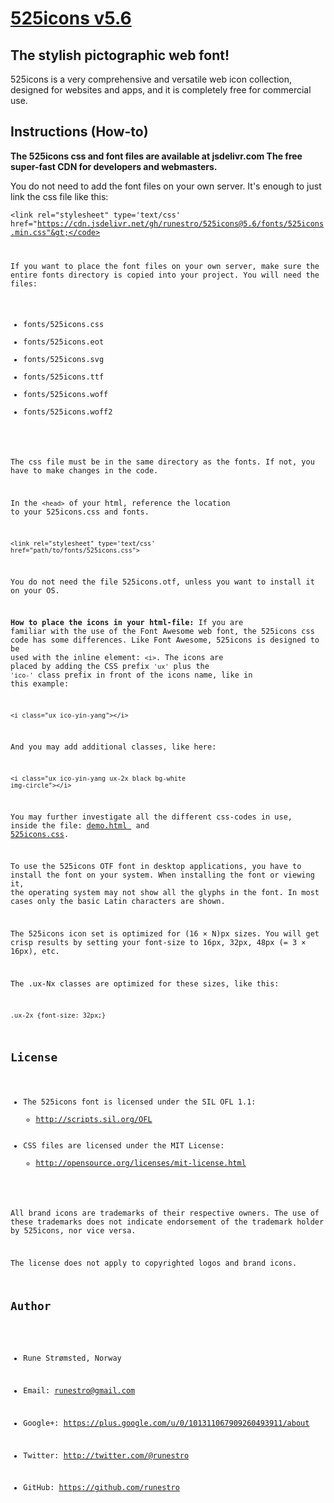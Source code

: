 
# [525icons v5.6](http://525icons.com)
## The stylish pictographic web font!

525icons is a very comprehensive and versatile web icon collection, designed for websites and apps, and it is completely free for commercial use. 


## Instructions (How-to)
**The 525icons css and font files are available at 
jsdelivr.com The free super-fast CDN for developers and webmasters.**

You do not need to add the font files on your own server. It's enough to just link the css file like this:

<code>&lt;link rel="stylesheet" type='text/css' href="https://cdn.jsdelivr.net/gh/runestro/525icons@5.6/fonts/525icons.min.css"&gt;</code>

If you want to place the font files on your own server, make sure the entire fonts directory is copied into your project.
You will need the files:

<ul>
<li>fonts/525icons.css</li>
<li>fonts/525icons.eot</li>
<li>fonts/525icons.svg</li>
<li>fonts/525icons.ttf</li>
<li>fonts/525icons.woff</li>
<li>fonts/525icons.woff2</li>
</ul>


The css file must be in the same directory as the fonts. If not, you have to make changes in the code.

In the <code>&lt;head&gt;</code> of your html, reference the location to your 525icons.css and fonts. 

<code>&lt;link rel="stylesheet" type='text/css' href="path/to/fonts/525icons.css"&gt;</code>

You do not need the file 525icons.otf, unless you want to install it on your OS.

**How to place the icons in your html-file:**
If you are familiar with the use of the Font Awesome web font, the 525icons css code has some differences.
Like Font Awesome, 525icons is designed to be used with the inline element: <code>&lt;i&gt;</code>. 
The icons are placed by adding the CSS prefix <code>'ux'</code> plus the <code>'ico-'</code> class prefix in front of the icons name,
like in this example:

<code>&lt;i class="ux ico-yin-yang"&gt;&lt;/i&gt;</code>

And you may add additional classes, like here:

<code>&lt;i class="ux ico-yin-yang ux-2x black bg-white img-circle"&gt;&lt;/i&gt;</code>


You may further investigate all the different css-codes in use, inside the file: <a href="demo.html"><u>demo.html</u>
</a> and  <a href="fonts/525icons.css"><u>525icons.css</u></a>.

To use the 525icons OTF font in desktop applications, you have to install the font on your system. 
When installing the font or viewing it, the operating system may not show all the glyphs in the font. In most cases only the basic Latin characters are shown.

The 525icons icon set is optimized for (16 × N)px sizes. You will get crisp results by setting your font-size to 16px, 32px, 48px (= 3 × 16px), etc.

The .ux-Nx classes are optimized for these sizes, like this:

<code>.ux-2x {font-size: 32px;}</code>


## License
- The 525icons font is licensed under the SIL OFL 1.1:
  - http://scripts.sil.org/OFL
- CSS files are licensed under the MIT License:
  - http://opensource.org/licenses/mit-license.html
  
All brand icons are trademarks of their respective owners.
The use of these trademarks does not indicate endorsement of the trademark holder by 525icons, nor vice versa.

The license does not apply to copyrighted logos and brand icons.


## Author
- Rune Strømsted, Norway

- Email: runestro@gmail.com

- Google+: https://plus.google.com/u/0/101311067909260493911/about

- Twitter: http://twitter.com/@runestro

- GitHub: https://github.com/runestro
